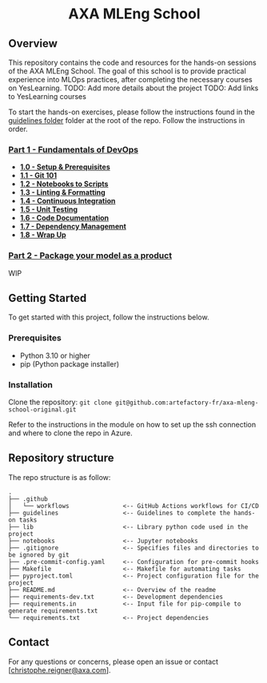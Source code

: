 <div align="center">

# AXA MLEng School

</div>

## Overview
This repository contains the code and resources for the hands-on sessions of the AXA MLEng School. The goal of this school is to provide practical experience into MLOps practices, after completing the necessary courses on YesLearning.
TODO: Add more details about the project
TODO: Add links to YesLearning courses

To start the hands-on exercises, please follow the instructions found in the [guidelines folder](./guidelines) folder at the root of the repo. Follow the instructions in order.

### [Part 1 - Fundamentals of DevOps](./guidelines/Part-1)

- [**1.0 - Setup & Prerequisites**](./guidelines/Part-1/00_setup.md)
- [**1.1 - Git 101**](./guidelines/Part-1/01_git_101.md)
- [**1.2 - Notebooks to Scripts**](./guidelines/Part-1/02_notebooks_to_scripts.md)
- [**1.3 - Linting & Formatting**](./guidelines/Part-1/03_linting_formatting.md)
- [**1.4 - Continuous Integration**](./guidelines/Part-1/04_continuous_integration.md)
- [**1.5 - Unit Testing**](./guidelines/Part-1/05_unit_testing.md)
- [**1.6 - Code Documentation**](./guidelines/Part-1/06_code_documentation.md)
- [**1.7 - Dependency Management**](./guidelines/Part-1/07_dependency_management.md)
- [**1.8 - Wrap Up**](./guidelines/Part-1/08_wrap_up.md)

### [Part 2 - Package your model as a product](./guidelines/Part-2)

WIP

## Getting Started
To get started with this project, follow the instructions below.

### Prerequisites
- Python 3.10 or higher
- pip (Python package installer)

### Installation
Clone the repository:
    ```
    git clone git@github.com:artefactory-fr/axa-mleng-school-original.git
    ```

Refer to the instructions in the module on how to set up the ssh connection and where to clone the repo in Azure.



## Repository structure
The repo structure is as follow:
```
.
├── .github
│   └── workflows               <-- GitHub Actions workflows for CI/CD
├── guidelines                  <-- Guidelines to complete the hands-on tasks
├── lib                         <-- Library python code used in the project
├── notebooks                   <-- Jupyter notebooks
├── .gitignore                  <-- Specifies files and directories to be ignored by git
├── .pre-commit-config.yaml     <-- Configuration for pre-commit hooks
├── Makefile                    <-- Makefile for automating tasks
├── pyproject.toml              <-- Project configuration file for the project
├── README.md                   <-- Overview of the readme
├── requirements-dev.txt        <-- Development dependencies
├── requirements.in             <-- Input file for pip-compile to generate requirements.txt
└── requirements.txt            <-- Project dependencies
```

## Contact
For any questions or concerns, please open an issue or contact [christophe.reigner@axa.com].
